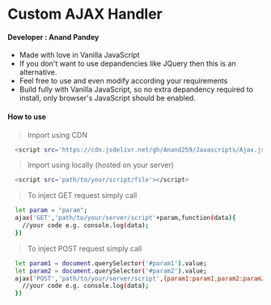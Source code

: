 # Custom AJAX Handler
#### Developer : Anand Pandey
- Made with love in Vanilla JavaScript
- If you don't want to use depandencies like JQuery then this is an alternative.
- Feel free to use and even modify according your requirements
- Build fully with Vanilla JavaScript, so no extra depandency required to install, only browser's JavaScript should be enabled.

#### How to use 
> Import using CDN
```sh
  <script src='https://cdn.jsdelivr.net/gh/Anand259/Javascripts/Ajax.js'><script>
```

> Import using locally (hosted on your server)
```sh
  <script src='path/to/your/script/file'></script>
```

> To inject GET request simply call
```sh
  let param = "param";
  ajax('GET','path/to/your/server/script'+param,function(data){
    //your code e.g. console.log(data);
  })
  ```

> To inject POST request simply call
```sh
  let param1 = document.querySelector('#param1').value;
  let param2 = document.querySelector('#param2').value;
  ajax('POST','path/to/your/server/script',{param1:param1,param2:param2},function(data){
    //your code e.g. console.log(data);
  })
```

